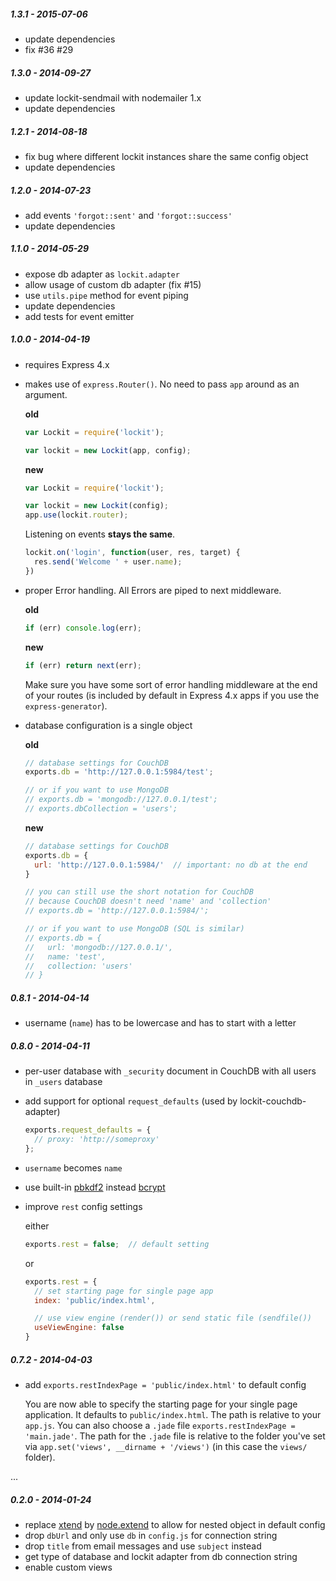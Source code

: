 
##### 1.3.1 - 2015-07-06

- update dependencies
- fix #36 #29

##### 1.3.0 - 2014-09-27

- update lockit-sendmail with nodemailer 1.x
- update dependencies

##### 1.2.1 - 2014-08-18

- fix bug where different lockit instances share the same config object
- update dependencies

##### 1.2.0 - 2014-07-23

- add events `'forgot::sent'` and `'forgot::success'`
- update dependencies

##### 1.1.0 - 2014-05-29

- expose db adapter as `lockit.adapter`
- allow usage of custom db adapter (fix #15)
- use `utils.pipe` method for event piping
- update dependencies
- add tests for event emitter

##### 1.0.0 - 2014-04-19

- requires Express 4.x
- makes use of `express.Router()`. No need to pass `app` around as an argument.

  **old**

  ```js
  var Lockit = require('lockit');

  var lockit = new Lockit(app, config);
  ```

  **new**

  ```js
  var Lockit = require('lockit');

  var lockit = new Lockit(config);
  app.use(lockit.router);
  ```

  Listening on events **stays the same**.

  ```js
  lockit.on('login', function(user, res, target) {
    res.send('Welcome ' + user.name);
  })
  ```

- proper Error handling. All Errors are piped to next middleware.

  **old**

  ```js
  if (err) console.log(err);
  ```

  **new**

  ```js
  if (err) return next(err);
  ```

  Make sure you have some sort of error handling middleware at the end of your
  routes (is included by default in Express 4.x apps if you use the `express-generator`).

- database configuration is a single object

  **old**

  ```js
  // database settings for CouchDB
  exports.db = 'http://127.0.0.1:5984/test';

  // or if you want to use MongoDB
  // exports.db = 'mongodb://127.0.0.1/test';
  // exports.dbCollection = 'users';
  ```

  **new**

  ```js
  // database settings for CouchDB
  exports.db = {
    url: 'http://127.0.0.1:5984/'  // important: no db at the end
  }

  // you can still use the short notation for CouchDB
  // because CouchDB doesn't need 'name' and 'collection'
  // exports.db = 'http://127.0.0.1:5984/';

  // or if you want to use MongoDB (SQL is similar)
  // exports.db = {
  //   url: 'mongodb://127.0.0.1/',
  //   name: 'test',
  //   collection: 'users'
  // }
  ```

##### 0.8.1 - 2014-04-14

- username (`name`) has to be lowercase and has to start with a letter

##### 0.8.0 - 2014-04-11

- per-user database with `_security` document in CouchDB with all users in `_users` database
- add support for optional `request_defaults` (used by lockit-couchdb-adapter)

  ```js
  exports.request_defaults = {
    // proxy: 'http://someproxy'
  };
  ```

- `username` becomes `name`
- use built-in [pbkdf2](http://nodejs.org/api/crypto.html#crypto_crypto_pbkdf2_password_salt_iterations_keylen_callback)
  instead [bcrypt](https://github.com/ncb000gt/node.bcrypt.js/)
- improve `rest` config settings

  either

  ```js
  exports.rest = false;  // default setting
  ```

  or

  ```js
  exports.rest = {
    // set starting page for single page app
    index: 'public/index.html',

    // use view engine (render()) or send static file (sendfile())
    useViewEngine: false
  }
  ```


##### 0.7.2 - 2014-04-03

- add `exports.restIndexPage = 'public/index.html'` to default config

  You are now able to specify the starting page for your single page
  application. It defaults to `public/index.html`. The path is relative
  to your `app.js`. You can also choose a `.jade` file `exports.restIndexPage = 'main.jade'`.
  The path for the `.jade` file is relative to the folder you've set via
  `app.set('views', __dirname + '/views')` (in this case the `views/` folder).

...

##### 0.2.0 - 2014-01-24

- replace [xtend](https://github.com/Raynos/xtend) by [node.extend](https://github.com/dreamerslab/node.extend) to allow for nested object in default config
- drop `dbUrl` and only use `db` in `config.js` for connection string
- drop `title` from email messages and use `subject` instead
- get type of database and lockit adapter from db connection string
- enable custom views
